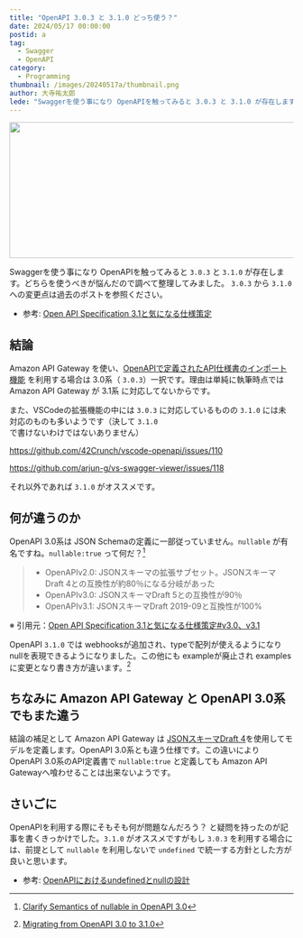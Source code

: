 ```yaml
---
title: "OpenAPI 3.0.3 と 3.1.0 どっち使う？"
date: 2024/05/17 00:00:00
postid: a
tag:
  - Swagger
  - OpenAPI
category:
  - Programming
thumbnail: /images/20240517a/thumbnail.png
author: 大寺祐太郎
lede: "Swaggerを使う事になり OpenAPIを触ってみると 3.0.3 と 3.1.0 が存在します。どちらを使うべきが悩んだので調べて整理してみました。"
---
```


<img src="/images/20240517a/OpenAPI_Logo_Pantone-1.png" alt="" width="800" height="241">

Swaggerを使う事になり OpenAPIを触ってみると `3.0.3` と `3.1.0` が存在します。どちらを使うべきが悩んだので調べて整理してみました。
`3.0.3` から `3.1.0` への変更点は過去のポストを参照ください。

* 参考:  [Open API Specification 3.1と気になる仕様策定](https://future-architect.github.io/articles/20220622b/#v3-0%E3%80%81v3-1)

## 結論

Amazon API Gateway を使い、[OpenAPIで定義されたAPI仕様書のインポート機能](https://docs.aws.amazon.com/ja_jp/apigateway/latest/developerguide/api-gateway-import-api.html) を利用する場合は 3.0系（ `3.0.3`）一択です。理由は単純に執筆時点では Amazon API Gateway が 3.1系 に対応してないからです。

また、VSCodeの拡張機能の中には `3.0.3` に対応しているものの `3.1.0` には未対応のものも多いようです（決して `3.1.0` で書けないわけではないありません）

https://github.com/42Crunch/vscode-openapi/issues/110

https://github.com/arjun-g/vs-swagger-viewer/issues/118

それ以外であれば `3.1.0` がオススメです。

## 何が違うのか

OpenAPI 3.0系は JSON Schemaの定義に一部従っていません。`nullable` が有名ですね。`nullable:true` って何だ？[^1]

> * OpenAPIv2.0: JSONスキーマの拡張サブセット。JSONスキーマDraft 4との互換性が約80％になる分岐があった
> * OpenAPIv3.0: JSONスキーマDraft 5との互換性が90％
> * OpenAPIv3.1: JSONスキーマDraft 2019-09と互換性が100%

※ 引用元：[Open API Specification 3.1と気になる仕様策定#v3.0、v3.1](https://future-architect.github.io/articles/20220622b/#v3-0%E3%80%81v3-1)

OpenAPI `3.1.0` では webhooksが追加され、typeで配列が使えるようになり nullを表現できるようになりました。この他にも exampleが廃止され examplesに変更となり書き方が違います。[^2]

## ちなみに Amazon API Gateway と OpenAPI 3.0系でもまた違う

結論の補足として Amazon API Gateway は [JSONスキーマDraft 4](https://docs.aws.amazon.com/ja_jp/apigateway/latest/developerguide/models-mappings-models.html)を使用してモデルを定義します。OpenAPI 3.0系とも違う仕様です。この違いにより OpenAPI 3.0系のAPI定義書で `nullable:true` と定義しても Amazon API Gatewayへ喰わせることは出来ないようです。

## さいごに

OpenAPIを利用する際にそもそも何が問題なんだろう？ と疑問を持ったのが記事を書くきっかけでした。`3.1.0` がオススメですがもし `3.0.3` を利用する場合には、前提として `nullable` を利用しないで `undefined` で統一する方針とした方が良いと思います。

* 参考: [OpenAPIにおけるundefinedとnullの設計](https://future-architect.github.io/articles/20211028b/)

[^1]:[Clarify Semantics of nullable in OpenAPI 3.0](https://github.com/OAI/OpenAPI-Specification/blob/main/proposals/2019-10-31-Clarify-Nullable.md)
[^2]:[Migrating from OpenAPI 3.0 to 3.1.0](https://www.openapis.org/blog/2021/02/16/migrating-from-openapi-3-0-to-3-1-0)
